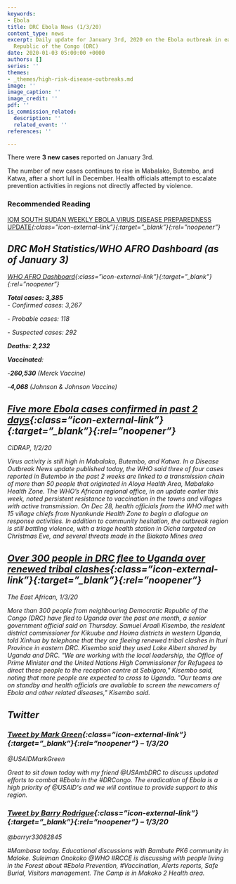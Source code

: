 ```yaml
---
keywords:
- Ebola
title: DRC Ebola News (1/3/20)
content_type: news
excerpt: Daily update for January 3rd, 2020 on the Ebola outbreak in eastern Democratic
  Republic of the Congo (DRC)
date: 2020-01-03 05:00:00 +0000
authors: []
series: ''
themes:
- _themes/high-risk-disease-outbreaks.md
image: ''
image_caption: ''
image_credit: ''
pdf: ''
is_commission_related:
  description: ''
  related_event: ''
references: ''

---
```

There were **3 new cases** reported on January 3rd.

The number of new cases continues to rise in Mabalako, Butembo, and Katwa, after a short lull in December. Health officials attempt to escalate prevention activities in regions not directly affected by violence.

### Recommended Reading 

[IOM SOUTH SUDAN WEEKLY EBOLA VIRUS DISEASE PREPAREDNESS UPDATE](https://reliefweb.int/sites/reliefweb.int/files/resources/20200102_IOM%20SS%20EVD%20Weekly%20Report%20%2352.pdf)<i/>{:class=”icon-external-link”}{:target=”_blank”}{:rel=”noopener”}

## DRC MoH Statistics/WHO AFRO Dashboard (as of January 3) 

[WHO AFRO Dashboard](http://who.maps.arcgis.com/apps/opsdashboard/index.html#/e70c3804f6044652bc37cce7d8fcef6c)<i/>{:class=”icon-external-link”}{:target=”_blank”}{:rel=”noopener”}

**Total cases: 3,385**  
\- Confirmed cases: 3,267

\- Probable cases: 118

\- Suspected cases: 292

**Deaths: 2,232**

**Vaccinated**:

\-**260,530** (Merck Vaccine)

\-**4,068** (Johnson & Johnson Vaccine)

## [Five more Ebola cases confirmed in past 2 days](http://www.cidrap.umn.edu/news-perspective/2020/01/five-more-ebola-cases-confirmed-past-2-days)<i/>{:class=”icon-external-link”}{:target=”_blank”}{:rel=”noopener”}

_CIDRAP, 1/2/20_

Virus activity is still high in Mabalako, Butembo, and Katwa. In a Disease Outbreak News update published today, the WHO said three of four cases reported in Butembo in the past 2 weeks are linked to a transmission chain of more than 50 people that originated in Aloya Health Area, Mabalako Health Zone. The WHO’s African regional office, in an update earlier this week, noted persistent resistance to vaccination in the towns and villages with active transmission. On Dec 28, health officials from the WHO met with 15 village chiefs from Nyankunde Health Zone to begin a dialogue on response activities. In addition to community hesitation, the outbreak region is still battling violence, with a triage health station in Oicha targeted on Christmas Eve, and several threats made in the Biakato Mines area

## [Over 300 people in DRC flee to Uganda over renewed tribal clashes](https://www.theeastafrican.co.ke/news/ea/Over300-congolese-flee-to-uganda-over-tribal-clashes/4552908-5405990-9r00oo/index.html)<i/>{:class=”icon-external-link”}{:target=”_blank”}{:rel=”noopener”}

_The East African, 1/3/20_

More than 300 people from neighbouring Democratic Republic of the Congo (DRC) have fled to Uganda over the past one month, a senior government official said on Thursday. Samuel Araali Kisembo, the resident district commissioner for Kikuube and Hoima districts in western Uganda, told Xinhua by telephone that they are fleeing renewed tribal clashes in Ituri Province in eastern DRC. Kisembo said they used Lake Albert shared by Uganda and DRC. "We are working with the local leadership, the Office of Prime Minister and the United Nations High Commissioner for Refugees to direct these people to the reception centre at Sebigoro," Kisembo said, noting that more people are expected to cross to Uganda. "Our teams are on standby and health officials are available to screen the newcomers of Ebola and other related diseases," Kisembo said.

## Twitter

### [Tweet by Mark Green](https://twitter.com/USAIDMarkGreen/status/1212837680419131399)<i/>{:class=”icon-external-link”}{:target=”_blank”}{:rel=”noopener”} – 1/3/20

@USAIDMarkGreen

Great to sit down today with my friend @USAmbDRC to discuss updated efforts to combat #Ebola in the #DRCongo. The eradication of Ebola is a high priority of @USAID's and we will continue to provide support to this region.

### [Tweet by Barry Rodrigue](https://twitter.com/barryr33082845/status/1213167356266131457)<i/>{:class=”icon-external-link”}{:target=”_blank”}{:rel=”noopener”} – 1/3/20

@barryr33082845

\#Mambasa today. Educational discussions with Bambute PK6 community in Maloke. Suleiman Onokoko @WHO #RCCE is discussing with people living in the Forest about #Ebola Prevention, #Vaccination, Alerts reports, Safe Burial, Visitors management. The Camp is in Makoko 2 Health area.